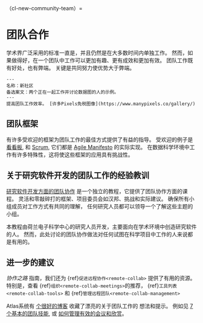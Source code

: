（cl-new-community-team）=
# 团队合作
学术界广泛采用的标准一直是，并且仍然是在大多数时间内单独工作。 然而，如果做得好，在一个团队中工作可以更加有趣、更有成效和更加有效。 团队工作既有好处，也有弊端。 关键是共同努力使优势大于弊端。

```{figure} ../../figures/new-community.png
---
名称：新社区
备选案文：两个正在一起工作并讨论数据图的人的示例。
---
提高团队工作效率。 [许多Pixels免税图像](https://www.manypixels.co/gallery/)
```

## 团队框架

有许多受欢迎的框架为团队工作的最佳方式提供了有益的指导。 受欢迎的例子是 [看看板](https://www.atlassian.com/agile/kanban), 和 [Scrum](https://www.scrum.org/), 它们都是 [Agile Manifesto](https://agilemanifesto.org/) 的实际实现。 在数据科学环境中工作有许多特殊性，这将使这些框架的应用具有挑战性。

## 关于研究软件开发的团队工作的经验教训

[研究软件开发方面的团队协作](https://nlesc.github.io/teamwork-for-research-software-development/) 是一个独立的教程，它提供了团队协作方面的课程。 灵活和零敲碎打的框架、项目委员会如汉邦、挑战和实际建议。 确保所有小组成员对工作方式有共同的理解， 任何研究人员都可以领导一个了解这些主题的小组。

本教程由荷兰电子科学中心的研究人员开发，主要面向在学术环境中创造研究软件的人。 然而，此处讨论的团队协作做法对任何试图在科学项目中工作的人来说都是有用的。

## 进一步的建议

*协作之路* 指南，我们还为 {ref}`促进远程协作<remote-collab>` 提供了有用的资源。 特别是，查看 {ref}`组织<remote-collab-meetings>`的推荐， {ref}`工具列表<remote-collab-tools>` 和 {ref}`管理远程团队<remote-collab-management>`

Atlas系统有 [个很好的博客](https://www.atlassian.com/blog/teamwork) 收藏了漂亮的关于团队工作的 想法和提示。 例如见 [7 个基本的团队技能](https://www.atlassian.com/blog/teamwork/teamwork-skills-accelerate-career), 或 [如何管理有效的会议和欣赏](https://www.atlassian.com/blog/teamwork/how-to-run-effective-meetings)。

